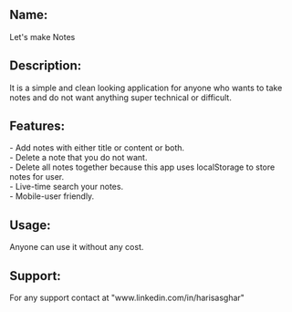 <h2>Name:</h2>
Let's make Notes

<h2>Description:</h2>
It is a simple and clean looking application for anyone who wants to take notes and do not want anything super technical or difficult.

<h2>Features:</h2>
<div>- Add notes with either title or content or both.</div>
<div>- Delete a note that you do not want.</div>
<div>- Delete all notes together because this app uses localStorage to store notes for user.</div>
<div>- Live-time search your notes.</div>
<div>- Mobile-user friendly.</div>

<h2>Usage:</h2>
Anyone can use it without any cost.

<h2>Support:</h2>
For any support contact at "www.linkedin.com/in/harisasghar"
